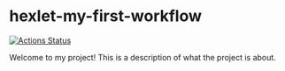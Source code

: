 # hexlet-my-first-workflow

[![Actions Status](https://github.com/mafrarrix/hexlet-my-first-workflow/workflows/Hello%20Workflow/badge.svg)](https://github.com/mafrarrix/hexlet-my-first-workflow/actions)

Welcome to my project! This is a description of what the project is about.